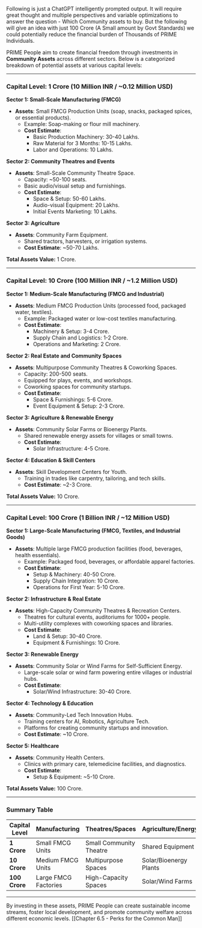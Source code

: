 Following is just a ChatGPT intelligently prompted output. It will require great thought and multiple perspectives and variable optimizations to answer the question - Which Community assets to buy. But the following will give an idea with just 100 Crore (A Small amount by Govt Standards) we could potentially reduce the financial burden of Thousands of PRIME Individuals.

PRIME People aim to create financial freedom through investments in **Community Assets** across different sectors. Below is a categorized breakdown of potential assets at various capital levels:

---

### Capital Level: 1 Crore (10 Million INR / ~0.12 Million USD)

**Sector 1: Small-Scale Manufacturing (FMCG)**

- **Assets**: Small FMCG Production Units (soap, snacks, packaged spices, or essential products).
    - Example: Soap-making or flour mill machinery.
    - **Cost Estimate**:
        - Basic Production Machinery: 30-40 Lakhs.
        - Raw Material for 3 Months: 10-15 Lakhs.
        - Labor and Operations: 10 Lakhs.

**Sector 2: Community Theatres and Events**

- **Assets**: Small-Scale Community Theatre Space.
    - Capacity: ~50-100 seats.
    - Basic audio/visual setup and furnishings.
    - **Cost Estimate**:
        - Space & Setup: 50-60 Lakhs.
        - Audio-visual Equipment: 20 Lakhs.
        - Initial Events Marketing: 10 Lakhs.

**Sector 3: Agriculture**

- **Assets**: Community Farm Equipment.
    - Shared tractors, harvesters, or irrigation systems.
    - **Cost Estimate**: ~50-70 Lakhs.

**Total Assets Value:** 1 Crore.

---

### Capital Level: 10 Crore (100 Million INR / ~1.2 Million USD)

**Sector 1: Medium-Scale Manufacturing (FMCG and Industrial)**

- **Assets**: Medium FMCG Production Units (processed food, packaged water, textiles).
    - Example: Packaged water or low-cost textiles manufacturing.
    - **Cost Estimate**:
        - Machinery & Setup: 3-4 Crore.
        - Supply Chain and Logistics: 1-2 Crore.
        - Operations and Marketing: 2 Crore.

**Sector 2: Real Estate and Community Spaces**

- **Assets**: Multipurpose Community Theatres & Coworking Spaces.
    - Capacity: 200-500 seats.
    - Equipped for plays, events, and workshops.
    - Coworking spaces for community startups.
    - **Cost Estimate**:
        - Space & Furnishings: 5-6 Crore.
        - Event Equipment & Setup: 2-3 Crore.

**Sector 3: Agriculture & Renewable Energy**

- **Assets**: Community Solar Farms or Bioenergy Plants.
    - Shared renewable energy assets for villages or small towns.
    - **Cost Estimate**:
        - Solar Infrastructure: 4-5 Crore.

**Sector 4: Education & Skill Centers**

- **Assets**: Skill Development Centers for Youth.
    - Training in trades like carpentry, tailoring, and tech skills.
    - **Cost Estimate**: ~2-3 Crore.

**Total Assets Value:** 10 Crore.

---

### Capital Level: 100 Crore (1 Billion INR / ~12 Million USD)

**Sector 1: Large-Scale Manufacturing (FMCG, Textiles, and Industrial Goods)**

- **Assets**: Multiple large FMCG production facilities (food, beverages, health essentials).
    - Example: Packaged food, beverages, or affordable apparel factories.
    - **Cost Estimate**:
        - Setup & Machinery: 40-50 Crore.
        - Supply Chain Integration: 10 Crore.
        - Operations for First Year: 5-10 Crore.

**Sector 2: Infrastructure & Real Estate**

- **Assets**: High-Capacity Community Theatres & Recreation Centers.
    - Theatres for cultural events, auditoriums for 1000+ people.
    - Multi-utility complexes with coworking spaces and libraries.
    - **Cost Estimate**:
        - Land & Setup: 30-40 Crore.
        - Equipment & Furnishings: 10 Crore.

**Sector 3: Renewable Energy**

- **Assets**: Community Solar or Wind Farms for Self-Sufficient Energy.
    - Large-scale solar or wind farm powering entire villages or industrial hubs.
    - **Cost Estimate**:
        - Solar/Wind Infrastructure: 30-40 Crore.

**Sector 4: Technology & Education**

- **Assets**: Community-Led Tech Innovation Hubs.
    - Training centers for AI, Robotics, Agriculture Tech.
    - Platforms for creating community startups and innovation.
    - **Cost Estimate**: ~10 Crore.

**Sector 5: Healthcare**

- **Assets**: Community Health Centers.
    - Clinics with primary care, telemedicine facilities, and diagnostics.
    - **Cost Estimate**:
        - Setup & Equipment: ~5-10 Crore.

**Total Assets Value:** 100 Crore.

---

### Summary Table

| Capital Level | Manufacturing        | Theatres/Spaces         | Agriculture/Energy     | Education/Tech    | Healthcare     |
| ------------- | -------------------- | ----------------------- | ---------------------- | ----------------- | -------------- |
| **1 Crore**   | Small FMCG Units     | Small Community Theatre | Shared Equipment       | -                 | -              |
| **10 Crore**  | Medium FMCG Units    | Multipurpose Spaces     | Solar/Bioenergy Plants | Skill Development | -              |
| **100 Crore** | Large FMCG Factories | High-Capacity Spaces    | Solar/Wind Farms       | Innovation Hubs   | Health Centers |

---

By investing in these assets, PRIME People can create sustainable income streams, foster local development, and promote community welfare across different economic levels.
[[Chapter 6.5 - Perks for the Common Man]]